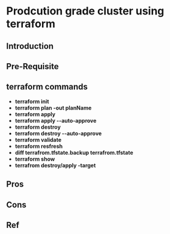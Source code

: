 # Prodcution grade cluster using terraform

## Introduction

## Pre-Requisite

## terraform commands

- **terraform init**
- **terraform plan -out planName**
- **terraform apply**
- **terraform apply --auto-approve**
- **terraform destroy**
- **terraform destroy --auto-approve**
- **terraform validate**
- **terraform resfresh**
- **diff terrafrom.tfstate.backup terrafrom.tfstate**
- **terraform show**
- **terrafrom destroy/apply -target**

## Pros

## Cons

## Ref
